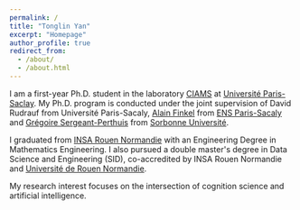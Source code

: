 ```yaml
---
permalink: /
title: "Tonglin Yan"
excerpt: "Homepage"
author_profile: true
redirect_from: 
  - /about/
  - /about.html
---
```


I am a first-year Ph.D. student in the laboratory [CIAMS](https://www.faculte-sciences-sport.universite-paris-saclay.fr/recherche/presentation-unite-de-recherche-ciams) at [Université Paris-Saclay](https://www.universite-paris-saclay.fr/). My Ph.D. program is conducted under the joint supervision of David Rudrauf from Université Paris-Sacaly, [Alain Finkel](https://scholar.google.be/citations?user=jq7H21IAAAAJ&hl=fr) from [ENS Paris-Sacaly](https://ens-paris-saclay.fr/) and [Grégoire Sergeant-Perthuis](http://gregoiresergeant-perthuis.com/index.html) from [Sorbonne Université](https://www.sorbonne-universite.fr/). 

I graduated from [INSA Rouen Normandie](https://www.insa-rouen.fr/) with an Engineering Degree in Mathematics Engineering. I also pursued a double master's degree in Data Science and Engineering (SID), co-accredited by INSA Rouen Normandie and [Université de Rouen Normandie](https://www.univ-rouen.fr/).

My research interest focuses on the intersection of cognition science and artificial intelligence. 


